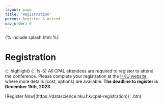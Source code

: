 ```yaml
---
layout: page
title: "Registration"
parent: Register & Attend
nav_order: 0
---
```


{% include splash.html %}

# Registration

{: .highlight}
{: .fs-5}
All CPAL attendees are required to register to attend the conference. 
Please complete your registration at the [HKU website](https://datascience.hku.hk/cpal-registration), where more details (cost, options) are available. **The deadline to register is December 15th, 2023.**

<span class="fs-6">
[Register Now](https://datascience.hku.hk/cpal-registration){: .btn}
</span>
